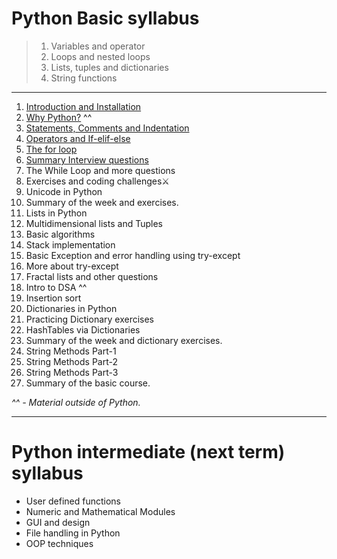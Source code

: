 # Python Basic syllabus
>  1) Variables and operator
>  2) Loops and nested loops
>  3) Lists, tuples and dictionaries
>  4) String functions

____
1) [Introduction and Installation](https://github.com/Aatmaj-Zephyr/Learning-Python/tree/main/Basic/Day%201)
2) [Why Python?](https://dev.to/shivashishthak3/top-reasons-why-learning-python-is-the-best-decision-392k) ^^
3) [Statements, Comments and Indentation](https://github.com/Aatmaj-Zephyr/Learning-Python/tree/main/Basic/Day%202)
4) [Operators and If-elif-else](https://github.com/Aatmaj-Zephyr/Learning-Python/tree/main/Basic/Day%203)
5) [The for loop](https://github.com/Aatmaj-Zephyr/Learning-Python/tree/main/Basic/Day%204)
6) [Summary Interview questions](https://github.com/Aatmaj-Zephyr/Learning-Python/tree/main/Basic/Day%205)
7) The While Loop and more questions
8) Exercises and coding challenges⚔️
9) Unicode in Python
10) Summary of the week and exercises.
11) Lists in Python
12) Multidimensional lists and Tuples
13) Basic algorithms
14) Stack implementation
15) Basic Exception and error handling using try-except
16) More about try-except
17) Fractal lists and other questions
18) Intro to DSA ^^
19) Insertion sort
20) Dictionaries in Python
21) Practicing Dictionary exercises
22) HashTables via Dictionaries
23) Summary of the week and dictionary exercises.
24) String Methods Part-1
25) String Methods Part-2
26) String Methods Part-3
27) Summary of the basic course.

_^^ - Material outside of Python._

_____

# Python intermediate (next term) syllabus
- User defined functions
- Numeric and Mathematical Modules
- GUI and design
- File handling in Python
- OOP techniques
